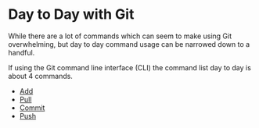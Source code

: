 # Day to Day with Git

While there are a lot of commands which can seem to make using Git overwhelming, but day to day command usage can be narrowed down to a handful.

If using the Git command line interface (CLI) the command list day to day is about 4 commands.

* [Add](add_file.md)
* [Pull](pull.md)
* [Commit](commit.md)
* [Push](push.md)